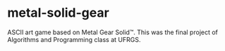 # metal-solid-gear
ASCII art game based on Metal Gear Solid™. This was the final project of Algorithms and Programming class at UFRGS.
